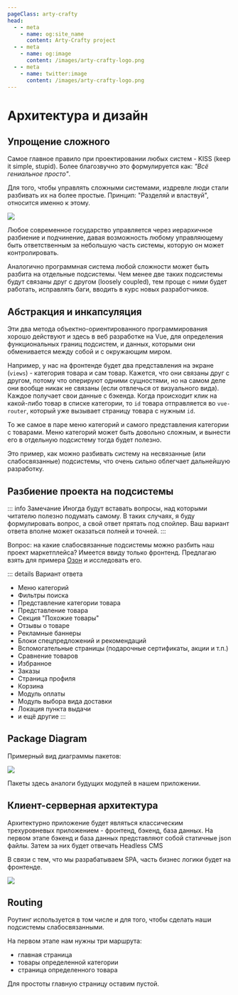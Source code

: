 ```yaml
---
pageClass: arty-crafty
head:
  - - meta
    - name: og:site_name
      content: Arty-Crafty project
  - - meta
    - name: og:image
      content: /images/arty-crafty-logo.png
  - - meta
    - name: twitter:image
      content: /images/arty-crafty-logo.png
---
```


# Архитектура и дизайн

## Упрощение сложного

Самое главное правило при проектировании любых систем - KISS (keep it simple, stupid). Более благозвучно это формулируется как: _"Всё гениальное просто"_.
<!-- Именно поэтому мы разделили проект на этапы -->

Для того, чтобы управлять сложными системами, издревле люди стали разбивать их на более простые. Принцип: "Разделяй и властвуй", относится именно к этому.

![](/ru/arty-crafty/assets/images/divide-et-impera.webp)

Любое современное государство управляется через иерархичное разбиение и подчинение, давая возможность любому управляющему быть ответственным за небольшую часть системы, которую он может контролировать.

Аналогично программная система любой сложности может быть разбита на отдельные подсистемы. Чем менее две таких подсистемы будут связаны друг с другом (loosely coupled), тем проще с ними будет работать, исправлять баги, вводить в курс новых разработчиков.

## Абстракция и инкапсуляция

Эти два метода объектно-ориентированного программирования хорошо действуют и здесь в веб разработке на Vue, для определения функциональных границ подсистем, и данных, которыми они обменивается между собой и с окружающим миром.

Например, у нас на фронтенде будет два представления на экране (`views`) - категория товара и сам товар. Кажется, что они связаны друг с другом, потому что оперируют одними сущностями, но на самом деле они вообще никак не связаны (если отвлечься от визуального вида). Каждое получает свои данные с бэкенда. Когда происходит клик на какой-либо товар в списке категории, то `id` товара отправляется во `vue-router`, который уже вызывает страницу товара с нужным `id`.

То же самое в паре меню категорий и самого представления категории с товарами. Меню категорий может быть довольно сложным, и вынести его в отдельную подсистему тогда будет полезно.

Это пример, как можно разбивать систему на несвязанные (или слабосвязанные) подсистемы, что очень сильно облегчает дальнейшую разработку.

## Разбиение проекта на подсистемы

::: info Замечание
Иногда будут вставать вопросы, над которыми читателю полезно подумать самому. В таких случаях, я буду формулировать вопрос, а свой ответ прятать под спойлер. Ваш вариант ответа вполне может оказаться полней и точней.
:::

Вопрос: на какие слабосвязанные подсистемы можно разбить наш проект маркетплейса? Имеется ввиду только фронтенд. Предлагаю взять для примера [Озон](https://ozon.ru) и исследовать его.

::: details Вариант ответа
- Меню категорий
- Фильтры поиска
- Представление категории товара
- Представление товара
- Секция "Похожие товары"
- Отзывы о товаре
- Рекламные баннеры
- Блоки спецпредложений и рекомендаций
- Вспомогательные страницы (подарочные сертификаты, акции и т.п.)
- Сравнение товаров
- Избранное
- Заказы
- Страница профиля
- Корзина
- Модуль оплаты
- Модуль выбора вида доставки
- Локация пункта выдачи
- и ещё другие
:::

## Package Diagram

Примерный вид диаграммы пакетов:

![](/ru/arty-crafty/assets/images/package-diagram.jpg)

Пакеты здесь аналоги будущих модулей в нашем приложении.

## Клиент-серверная архитектура

Архитектурно приложение будет являться классическим трехуровневых приложением - фронтенд, бэкенд, база данных. На первом этапе бэкенд и база данных представляют собой статичные json файлы. Затем за них будет отвечать Headless CMS

В связи с тем, что мы разрабатываем SPA, часть бизнес логики будет на фронтенде.

![](/ru/arty-crafty/assets/images/three-tier-architecture.png)

## Routing

Роутинг используется в том числе и для того, чтобы сделать наши подсистемы слабосвязанными.

На первом этапе нам нужны три маршрута:

 - главная страница
 - товары определенной категории
 - страница определенного товара

Для простоты главную страницу оставим пустой.
